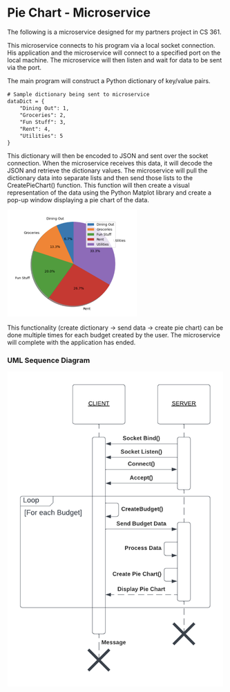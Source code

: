 # Pie Chart - Microservice

The following is a microservice designed for my partners project in CS 361.

This microservice connects to his program via a local socket connection. His application and the microservice will connect to a specified port on the local machine. The microservice will then listen and wait for data to be sent via the port.

The main program will construct a Python dictionary of key/value pairs.

```
# Sample dictionary being sent to microservice
dataDict = {
    "Dining Out": 1,
    "Groceries": 2,
    "Fun Stuff": 3,
    "Rent": 4,
    "Utilities": 5
}
```

This dictionary will then be encoded to JSON and sent over the socket connection. When the microservice receives this data, it will decode the JSON and retrieve the dictionary values. The microservice will pull the dictionary data into separate lists and then send those lists to the CreatePieChart() function. This function will then create a visual representation of the data using the Python Matplot library and create a pop-up window displaying a pie chart of the data.

<img style="left" src="pie_chart_example.png" width="300" />

This functionality (create dictionary -> send data -> create pie chart) can be done multiple times for each budget created by the user. The microservice will complete with the application has ended.

### UML Sequence Diagram

<img style="left" src="UML Pie Chart Microservice.png" width="500" />
